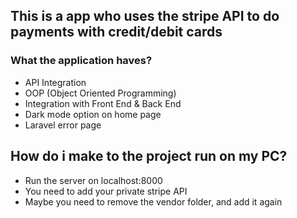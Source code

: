 ## This is a app who uses the stripe API to do payments with credit/debit cards

### What the application haves?

- API Integration
- OOP (Object Oriented Programming)
- Integration with Front End & Back End 
- Dark mode option on home page
- Laravel error page

## How do i make to the project run on my PC?

- Run the server on localhost:8000
- You need to add your private stripe API
- Maybe you need to remove the vendor folder, and add it again
